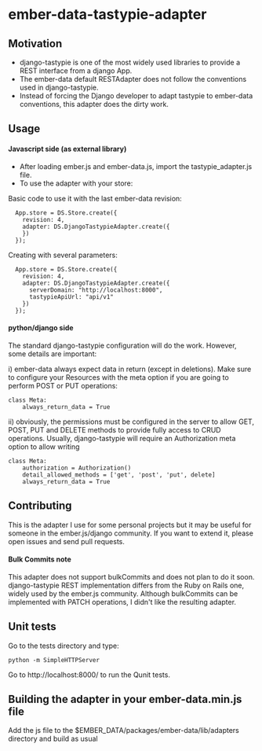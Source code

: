 # ember-data-tastypie-adapter


## Motivation
- django-tastypie is one of the most widely used libraries to provide a REST interface from a django App.
- The ember-data default RESTAdapter does not follow the conventions used in django-tastypie.
- Instead of forcing the Django developer to adapt tastypie to ember-data conventions, this adapter does the dirty work.


## Usage
#### Javascript side (as external library)
- After loading ember.js and ember-data.js, import the tastypie_adapter.js file.
- To use the adapter with your store:

Basic code to use it with the last ember-data revision:
	
	  App.store = DS.Store.create({
 		revision: 4,
    	adapter: DS.DjangoTastypieAdapter.create({
   		})
  	  });

Creating with several parameters:
	
	  App.store = DS.Store.create({
 		revision: 4,
    	adapter: DS.DjangoTastypieAdapter.create({
    	  serverDomain: "http://localhost:8000",
    	  tastypieApiUrl: "api/v1"
   		})
  	  });


#### python/django side
The standard django-tastypie configuration will do the work. However, some details are important:

i) ember-data always expect data in return (except in deletions). Make sure to configure your Resources with the meta option if you are going to perform POST or PUT operations:


	class Meta:
		always_return_data = True
	
	
ii) obviously, the permissions must be configured in the server to allow GET, POST, PUT and DELETE methods to provide fully access to CRUD operations. Usually, django-tastypie will require an Authorization meta option to allow writing

	class Meta:
        authorization = Authorization()
        detail_allowed_methods = ['get', 'post', 'put', delete]
        always_return_data = True



## Contributing
This is the adapter I use for some personal projects but it may be useful for someone in the ember.js/django community. If you want to extend it, please open issues and send pull requests.

#### Bulk Commits note
This adapter does not support bulkCommits and does not plan to do it soon. django-tastypie REST implementation differs from the Ruby on Rails one, widely used by the ember.js community. Although bulkCommits can be implemented with PATCH operations, I didn't like the resulting adapter.


## Unit tests
Go to the tests directory and type:

	python -m SimpleHTTPServer
	
Go to http://localhost:8000/ to run the Qunit tests.


## Building the adapter in your ember-data.min.js file

Add the js file to the $EMBER_DATA/packages/ember-data/lib/adapters directory and build as usual
